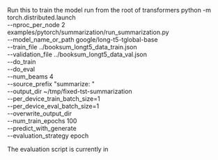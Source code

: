 

Run this to train the model
run from the root of transformers
python -m torch.distributed.launch \
    --nproc_per_node 2 examples/pytorch/summarization/run_summarization.py \
    --model_name_or_path google/long-t5-tglobal-base \
    --train_file ../booksum_longt5_data_train.json \
    --validation_file ../booksum_longt5_data_val.json \
    --do_train \
    --do_eval \
    --num_beams 4 \
    --source_prefix "summarize: " \
    --output_dir ~/tmp/fixed-tst-summarization \
    --per_device_train_batch_size=1 \
    --per_device_eval_batch_size=1 \
    --overwrite_output_dir \
    --num_train_epochs 100 \
    --predict_with_generate \
    --evaluation_strategy epoch

The evaluation script is currently in